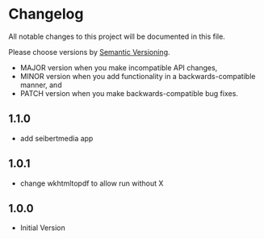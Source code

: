 # Changelog

All notable changes to this project will be documented in this file.

Please choose versions by [Semantic Versioning](http://semver.org/).

* MAJOR version when you make incompatible API changes,
* MINOR version when you add functionality in a backwards-compatible manner, and
* PATCH version when you make backwards-compatible bug fixes.

## 1.1.0

- add seibertmedia app 

## 1.0.1

- change wkhtmltopdf to allow run without X 

## 1.0.0

- Initial Version
